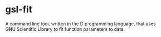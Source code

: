 gsl-fit
=======

A command line tool, written in the D programming language, that uses GNU Scientific Library to fit function parameters to data.
